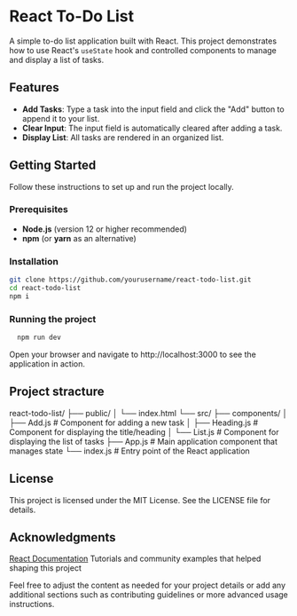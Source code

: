 # React To-Do List

A simple to-do list application built with React. This project demonstrates how to use React's `useState` hook and controlled components to manage and display a list of tasks.

## Features

- **Add Tasks**: Type a task into the input field and click the "Add" button to append it to your list.
- **Clear Input**: The input field is automatically cleared after adding a task.
- **Display List**: All tasks are rendered in an organized list.

## Getting Started

Follow these instructions to set up and run the project locally.

### Prerequisites

- **Node.js** (version 12 or higher recommended)
- **npm** (or **yarn** as an alternative)

### Installation

   ```bash
   git clone https://github.com/yourusername/react-todo-list.git
   cd react-todo-list
   npm i
```
### Running the project
```bash
  npm run dev
```
Open your browser and navigate to http://localhost:3000 to see the application in action.
   
## Project stracture
react-todo-list/
├── public/
│   └── index.html
└── src/
    ├── components/
    │   ├── Add.js         # Component for adding a new task
    │   ├── Heading.js     # Component for displaying the title/heading
    │   └── List.js        # Component for displaying the list of tasks
    ├── App.js             # Main application component that manages state
    └── index.js           # Entry point of the React application

## License
This project is licensed under the MIT License. See the LICENSE file for details.

## Acknowledgments
[React Documentation](https://react.dev/)
Tutorials and community examples that helped shaping this project

Feel free to adjust the content as needed for your project details or add any additional sections such as contributing guidelines or more advanced usage instructions.
